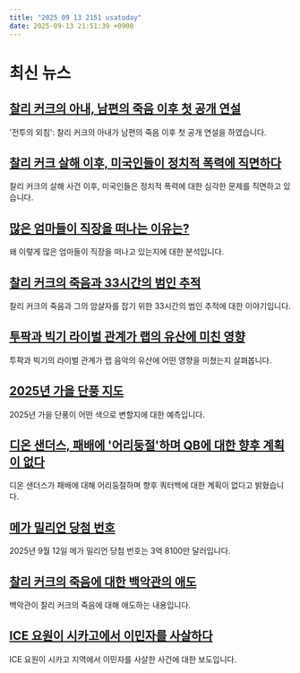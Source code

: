 ```yaml
---
title: "2025 09 13 2151 usatoday"
date: 2025-09-13 21:51:39 +0900
---
```


# 최신 뉴스

## [찰리 커크의 아내, 남편의 죽음 이후 첫 공개 연설](https://www.usatoday.com/story/news/nation/2025/09/12/charlie-kirks-wife-delivers-first-public-address/86123453007/)
'전투의 외침': 찰리 커크의 아내가 남편의 죽음 이후 첫 공개 연설을 하였습니다.
## [찰리 커크 살해 이후, 미국인들이 정치적 폭력에 직면하다](https://www.usatoday.com/story/graphics/2025/09/13/charlie-kirk-shooting-political-violence-data/86110587007/)
찰리 커크의 살해 사건 이후, 미국인들은 정치적 폭력에 대한 심각한 문제를 직면하고 있습니다.
## [많은 엄마들이 직장을 떠나는 이유는?](https://www.usatoday.com/story/money/2025/09/08/women-mothers-quitting-workforce/85964394007/)
왜 이렇게 많은 엄마들이 직장을 떠나고 있는지에 대한 분석입니다.
## [찰리 커크의 죽음과 33시간의 범인 추적](https://www.usatoday.com/story/news/nation/2025/09/13/charlie-kirk-shooting-manhunt-tyler-robinson/86114204007/)
찰리 커크의 죽음과 그의 암살자를 잡기 위한 33시간의 범인 추적에 대한 이야기입니다.
## [투팍과 빅기 라이벌 관계가 랩의 유산에 미친 영향](https://www.usatoday.com/story/graphics/2025/09/07/tupac-shakur-sean-diddy-combs-gang-rivalry-timeline/85959400007/)
투팍과 빅기의 라이벌 관계가 랩 음악의 유산에 어떤 영향을 미쳤는지 살펴봅니다.
## [2025년 가을 단풍 지도](https://www.usatoday.com/story/news/nation/2025/09/13/2025-fall-foliage-maps/86110355007/)
2025년 가을 단풍이 어떤 색으로 변할지에 대한 예측입니다.
## [디온 샌더스, 패배에 '어리둥절'하며 QB에 대한 향후 계획이 없다](https://www.usatoday.com/story/sports/ncaaf/big12/2025/09/13/deion-sanders-colorado-football-loss-houston-cougars-quarterbacks/86130683007/)
디온 샌더스가 패배에 대해 어리둥절하며 향후 쿼터백에 대한 계획이 없다고 밝혔습니다.
## [메가 밀리언 당첨 번호](https://www.usatoday.com/story/money/lottery/2025/09/12/mega-millions-winning-numbers-september-12-2025/86117081007/)
2025년 9월 12일 메가 밀리언 당첨 번호는 3억 8100만 달러입니다.
## [찰리 커크의 죽음에 대한 백악관의 애도](https://www.usatoday.com/story/news/politics/2025/09/13/white-house-trump-aides-mourn-charlie-kirk/86111732007/)
백악관이 찰리 커크의 죽음에 대해 애도하는 내용입니다.
## [ICE 요원이 시카고에서 이민자를 사살하다](https://www.usatoday.com/story/news/nation/2025/09/12/ice-fatally-shoots-immigrant-outside-chicago/86117646007/)
ICE 요원이 시카고 지역에서 이민자를 사살한 사건에 대한 보도입니다.